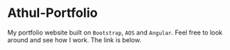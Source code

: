 # Athul-Portfolio 
My portfolio website built on `Bootstrap`, `AOS` and `Angular`. Feel free to look around and see how I work. The link is below.

